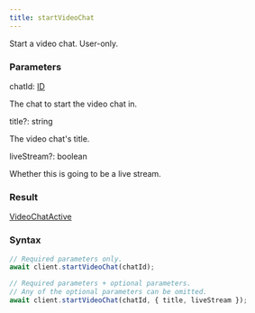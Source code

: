 ```yaml
---
title: startVideoChat
---
```


Start a video chat. User-only.


### Parameters 

<div class="flex flex-col gap-3"><div><div class="font-mono"><span class="font-bold">chatId</span><span class="opacity-50">:</span> <a href="/types/id"  >ID</a></div><div class="pl-3"><div class="no-margin">

The chat to start the video chat in.

</div></div></div><div class="flex flex-col gap-3"><div><div class="flex gap-2"><div class="font-mono p" id="p_title" data-anchor><span class="font-bold">title</span><span class="opacity-50"><span title="Optional" class="cursor-help">?</span>:</span> <span>string</span></div></div><div class="pl-3"><div class="no-margin">

The video chat's title.

</div></div></div><div><div class="flex gap-2"><div class="font-mono p" id="p_liveStream" data-anchor><span class="font-bold">liveStream</span><span class="opacity-50"><span title="Optional" class="cursor-help">?</span>:</span> <span>boolean</span></div></div><div class="pl-3"><div class="no-margin">

Whether this is going to be a live stream.

</div></div></div></div></div>

### Result 

<div class="font-mono"><a href="/types/videochatactive"  >VideoChatActive</a></div>

### Syntax

```ts
// Required parameters only.
await client.startVideoChat(chatId);

// Required parameters + optional parameters.
// Any of the optional parameters can be omitted.
await client.startVideoChat(chatId, { title, liveStream });
```



